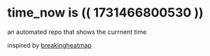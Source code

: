 # time_now is (( 1731466800530 ))

an automated repo that shows the currnent time

inspired by [breakingheatmap](https://github.com/breakingheatmap/breakingheatmap)